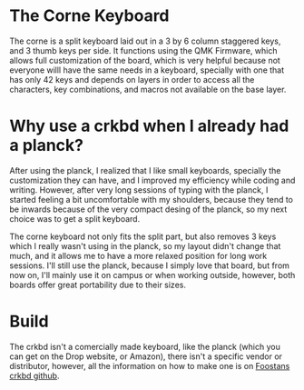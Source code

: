# The Corne Keyboard

The corne is a split keyboard laid out in a 3 by 6 column staggered keys, and 3 thumb keys per side.
It functions using the QMK Firmware, which allows full customization of the board, which is very helpful because not everyone willl have the same needs in a keyboard,
specially with one that has only 42 keys and depends on layers in order to access all the characters, key combinations, and macros not available on the base layer.

# Why use a crkbd when I already had a planck?

After using the planck, I realized that I like small keyboards, specially the customization they can have, and I improved my efficiency while coding and writing. 
However, after very long sessions of typing with the planck, I started feeling a bit uncomfortable with my shoulders, because they tend to be inwards because of the 
very compact desing of the planck, so my next choice was to get a split keyboard.

The corne keyboard not only fits the split part, but also removes 3 keys which I really wasn't using in the planck, so my layout didn't change that much, and it allows me to have a more relaxed position for long work sessions. 
I'll still use the planck, because I simply love that board, but from now on, I'll mainly use it on campus or when working outside, however, both boards offer great portability due to their sizes.

# Build
The crkbd isn't a comercially made keyboard, like the planck (which you can get on the Drop website, or Amazon), there isn't a specific vendor or distributor, however, all the information on how to make one is on [Foostans crkbd github](https://github.com/foostan/crkbd).


